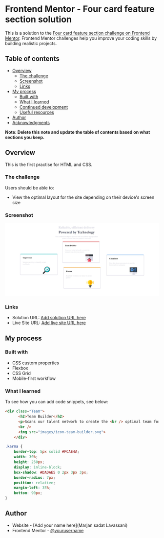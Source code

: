 # Frontend Mentor - Four card feature section solution

This is a solution to the [Four card feature section challenge on Frontend Mentor](https://www.frontendmentor.io/challenges/four-card-feature-section-weK1eFYK). Frontend Mentor challenges help you improve your coding skills by building realistic projects. 

## Table of contents

- [Overview](#overview)
  - [The challenge](#the-challenge)
  - [Screenshot](#screenshot)
  - [Links](#links)
- [My process](#my-process)
  - [Built with](#built-with)
  - [What I learned](#what-i-learned)
  - [Continued development](#continued-development)
  - [Useful resources](#useful-resources)
- [Author](#author)
- [Acknowledgments](#acknowledgments)

**Note: Delete this note and update the table of contents based on what sections you keep.**

## Overview

This is the first practise for HTML and CSS.

### The challenge

Users should be able to:

- View the optimal layout for the site depending on their device's screen size

### Screenshot

![Screen Shot](./screenshot.jpg)


### Links

- Solution URL: [Add solution URL here](https://github.com/morvarid61/four-card-feature-section-master)
- Live Site URL: [Add live site URL here](https://your-live-site-url.com)

## My process

### Built with


- CSS custom properties
- Flexbox
- CSS Grid
- Mobile-first workflow


### What I learned


To see how you can add code snippets, see below:

```html
<div class="Team">
      <h2>Team Builder</h2>
      <p>Scans our talent network to create the <br /> optimal team for your project</p>
      <br />
      <img src="images/icon-team-builder.svg">
    </div>
```
```css
.karma {
    border-top: 5px solid #FCAE4A;
    width: 30%;
    height: 250px;
    display: inline-block;
    box-shadow: #DADAE5 0 2px 3px 3px;
    border-radius: 7px;
    position: relative;
    margin-left: 35%;
    bottom: 90px;
}
```


## Author

- Website - [Add your name here](Marjan sadat Lavassani)
- Frontend Mentor - [@yourusername](https://github.com/morvarid61)
